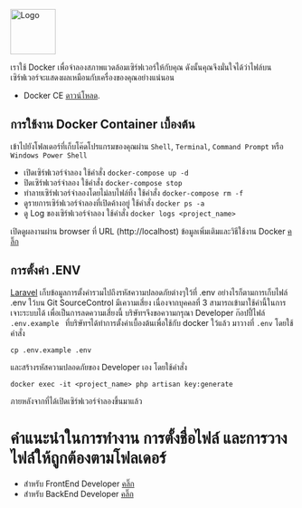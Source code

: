 <a href="https://www.adiwit.co.th"><img src="http://www.adiwit.co.th/wp-content/uploads/logo.png" alt="Logo" width="80px"></a>

เราใช้ Docker เพื่อจำลองสภาพแวดล้อมเซิร์ฟเวอร์ให้กับคุณ ดังนั้นคุณจึงมั่นใจได้ว่าไฟล์บนเซิร์ฟเวอร์จะแสดงผลเหมือนกับเครื่องของคุณอย่างแน่นอน

- Docker CE [ดาวน์โหลด](https://www.docker.com/community-edition#/download).

## การใช้งาน Docker Container เบื้องต้น
เข้าไปยังโฟลเดอร์ที่เก็บโค๊ดโปรแกรมของคุณผ่าน `Shell`, `Terminal`, `Command Prompt` หรือ `Windows Power Shell`
- เปิดเซิร์ฟเวอร์จำลอง ใช้คำสั่ง `docker-compose up -d`
- ปิดเซิร์ฟเวอร์จำลอง ใช้คำสั่ง `docker-compose stop`
- ทำลายเซิร์ฟเวอร์จำลองโดยไม่ลบไฟล์ทิ้ง ใช้คำสั่ง `docker-compose rm -f`
- ดูรายการเซิร์ฟเวอร์จำลองที่เปิดค้างอยู่ ใช้คำสั่ง `docker ps -a`
- ดู Log ของเซิร์ฟเวอร์จำลอง ใช้คำสั่ง `docker logs <project_name>`

เปิดดูผลงานผ่าน browser ที่ URL (http://localhost) ข้อมูลเพิ่มเติมและวิธีใช้งาน Docker [คลิ๊ก](https://docs.docker.com/get-started)

## การตั้งค่า .ENV
[Laravel](https://laravel.com/docs/master/installation) เก็บข้อมูลการตั้งค่ารวมไปถึงรหัสความปลอดภัยต่างๆใว้ที่ .env อย่างไรก็ตามการเก็บไฟล์ .env ใว้บน Git SourceControl มีเความเสี่ยง เนื่องจากบุคคลที่ 3 สามารถเข้ามาใช้ค่านี้ในการเจาะระบบได้ เพื่อเป็นการลดความเสี่ยงนี้ บริษัทฯจึงขอความกรุณา Developer ก๊อปปี้ไฟล์ `.env.example ` ที่บริษัทฯได้ทำการตั้งค่าเบื้องต้นเพื่อใช้กับ docker ใว้แล้ว มาวางที่ `.env` โดยใช้คำสั่ง

```
cp .env.example .env
```

และสร้างรหัสความปลอดภัยของ Developer เอง โดยใช้คำสั่ง

```
docker exec -it <project_name> php artisan key:generate
```

ภายหลังจากที่ได้เปิดเซิร์ฟเวอร์จำลองขึ้นมาแล้ว

# คำแนะนำในการทำงาน การตั้งชื่อไฟล์ และการวางไฟล์ให้ถูกต้องตามโฟลเดอร์

- สำหรับ FrontEnd Developer [คลิ๊ก](FrontEndReadMe.md)
- สำหรับ BackEnd Developer [คลิ๊ก](BackEndReadMe.md)